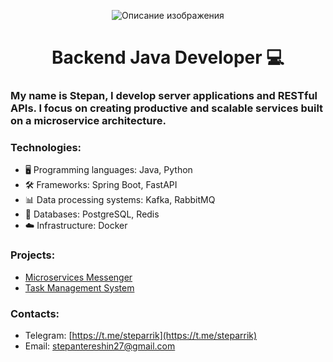 <p align="center">
  <img src="https://firebasestorage.googleapis.com/v0/b/messenger-4c416.appspot.com/o/%D0%9D%D0%BE%D0%B2%D1%8B%D0%B9%20%D0%BF%D1%80%D0%BE%D0%B5%D0%BA%D1%82%D1%83%20(1).png?alt=media&token=539775c8-4c79-4537-8ed4-7e864486117d" alt="Описание изображения">
</p>
<h1 align="center"> Backend Java Developer 💻</h1>
  
<h3>My name is Stepan, I develop server applications and RESTful APIs. I focus on creating productive and scalable services built on a microservice architecture.</h3>

### Technologies:
- 🖥️ Programming languages: Java, Python
- 🛠️ Frameworks: Spring Boot, FastAPI
- 📊 Data processing systems: Kafka, RabbitMQ
- 💾 Databases: PostgreSQL, Redis
- ☁️ Infrastructure: Docker

### Projects:
- [Microservices Messenger](https://github.com/steparrik/Microservice-Messenger)
- [Task Management System](https://github.com/steparrik/TaskManagementSystem)


### Сontacts:
- Telegram: [https://t.me/steparrik](https://t.me/steparrik)
- Email: [stepantereshin27@gmail.com](mailto:stepantereshin27@gmail.com)

